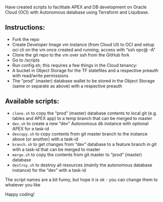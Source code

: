 Have created scripts to facilitate APEX and DB development on Oracle Cloud (OCI) with Autonomous database using Terraform and Liquibase.

## Instructions:

* Fork the repo
* Create Developer Image vm instance (from Cloud UI) to OCI and setup oci cli on the vm once created and running; access with “ssh opc@ -A”
* Clone the git repo to the vm over ssh from the GitHub fork
* Go to /scripts
* Run config.sh; this requires a few things in the Cloud tenancy:
* A bucket in Object Storage for the TF statefiles and a respective preauth with read/write permissions
* The “prod” (master) database wallet to be stored in the Object Storage (same or separate as above) with a respective preauth

## Available scripts:

* `clone.sh` to copy the “prod” (master) database contents to local git (e.g. tables and APEX app) to a temp branch that can be merged to master
* `dev.sh` to create a new “dev” Autonomous db instance with optional APEX for a task-id
* `devcopy.sh` to copy contents from git master branch to the instance above (or another) with a task-id
* `branch.sh` to get changes from “dev” database to a feature branch in git with a task-id that can be merged to master
* `merge.sh` to copy the contents from git master to “prod” (master) database
* `destroy.sh` to destroy all resources (mainly the autonomous database instance) for the “dev” with a task-id

The script names are a bit funny, but hope it is ok - you can change them to whatever you like

Happy coding!
